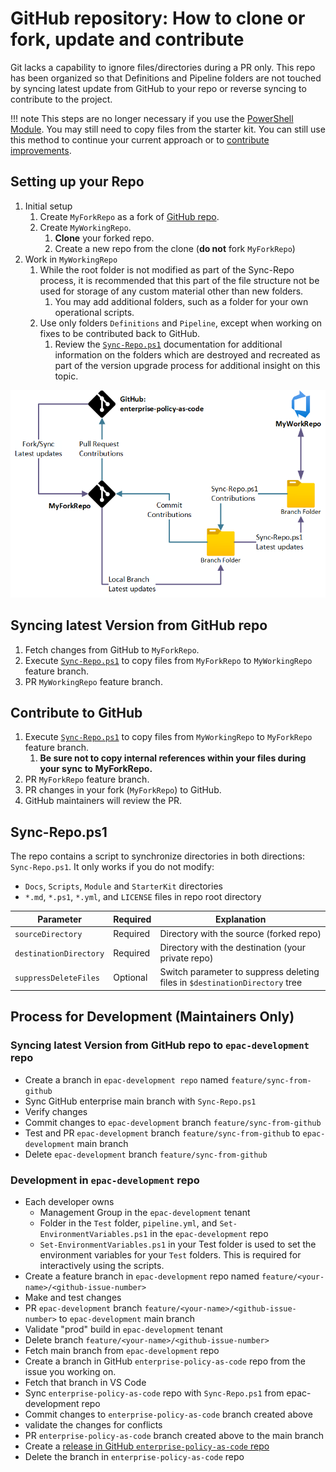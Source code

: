 # GitHub repository: How to clone or fork, update and contribute

Git lacks a capability to ignore files/directories during a PR only. This repo has been organized so that Definitions and Pipeline folders are not touched by syncing latest update from GitHub to your repo or reverse syncing to contribute to the project.

!!! note
    This steps are no longer necessary if you use the [PowerShell Module](powershell-module.md). You may still need to copy files from the starter kit.
    You can still use this method to continue your current approach or to [contribute improvements](#contribute-to-github).

## Setting up your Repo

1. Initial setup
      1. Create `MyForkRepo` as a fork of [GitHub repo](https://github.com/Azure/enterprise-azure-policy-as-code).
      1. Create `MyWorkingRepo`.
            1. **Clone** your forked repo.
            1. Create a new repo from the clone (**do not** fork `MyForkRepo`)
1. Work in `MyWorkingRepo`
      1. While the root folder is not modified as part of the Sync-Repo process, it is recommended that this part of the file structure not be used for storage of any custom material other than new folders.
          1. You may add additional folders, such as a folder for your own operational scripts.
      1. Use only folders `Definitions` and `Pipeline`, except when working on fixes to be contributed back to GitHub.
          1. Review the [`Sync-Repo.ps1`](#sync-repops1) documentation for additional information on the folders which are destroyed and recreated as part of the version upgrade process for additional insight on this topic.

![image](./Images/Sync-Repo.png)

## Syncing latest Version from GitHub repo

1. Fetch changes from GitHub to `MyForkRepo`.
2. Execute [`Sync-Repo.ps1`](#sync-repops1) to copy files from `MyForkRepo` to `MyWorkingRepo` feature branch.
3. PR `MyWorkingRepo` feature branch.

## Contribute to GitHub

1. Execute [`Sync-Repo.ps1`](#sync-repops1) to copy files from `MyWorkingRepo` to `MyForkRepo` feature branch.
    1. **Be sure not to copy internal references within your files during your sync to MyForkRepo.**
2. PR `MyForkRepo` feature branch.
3. PR changes in your fork (`MyForkRepo`) to GitHub.
4. GitHub maintainers will review the PR.

## Sync-Repo.ps1

The repo contains a script to synchronize directories in both directions: `Sync-Repo.ps1`. It only works if you do not modify:

* `Docs`, `Scripts`, `Module` and `StarterKit` directories
* `*.md`, `*.ps1`, `*.yml`, and `LICENSE` files in repo root directory

|Parameter | Required | Explanation |
|----------|----------|-------------|
| `sourceDirectory` | Required | Directory with the source (forked repo) |
| `destinationDirectory` | Required | Directory with the destination (your private repo) |
| `suppressDeleteFiles` | Optional | Switch parameter to suppress deleting files in `$destinationDirectory` tree |

## Process for Development (Maintainers Only)

### Syncing latest Version from GitHub repo to `epac-development` repo

* Create a branch in `epac-development repo` named `feature/sync-from-github`
* Sync GitHub enterprise main branch with `Sync-Repo.ps1`
* Verify changes
* Commit changes to `epac-development` branch `feature/sync-from-github`
* Test and PR `epac-development` branch `feature/sync-from-github` to `epac-development` main branch
* Delete `epac-development` branch `feature/sync-from-github`

### Development in `epac-development` repo

* Each developer owns
  * Management Group in the `epac-development` tenant
  * Folder in the `Test` folder, `pipeline.yml`, and `Set-EnvironmentVariables.ps1` in the `epac-development` repo
  * `Set-EnvironmentVariables.ps1` in your Test folder is used to set the environment variables for your `Test` folders. This is required for interactively using the scripts.
* Create a feature branch in `epac-development` repo named `feature/<your-name>/<github-issue-number>`
* Make and test changes
* PR `epac-development` branch `feature/<your-name>/<github-issue-number>` to `epac-development` main branch
* Validate "prod" build in `epac-development` tenant
* Delete branch `feature/<your-name>/<github-issue-number>`
* Fetch main branch from `epac-development` repo
* Create a branch in GitHub `enterprise-policy-as-code` repo from the issue you working on.
* Fetch that branch in VS Code
* Sync `enterprise-policy-as-code` repo with `Sync-Repo.ps1` from epac-development repo
* Commit changes to `enterprise-policy-as-code` branch created above
* validate the changes for conflicts
* PR `enterprise-policy-as-code` branch created above to the main branch
* Create a [release in GitHub `enterprise-policy-as-code` repo](module-release.md)
* Delete the branch in `enterprise-policy-as-code` repo